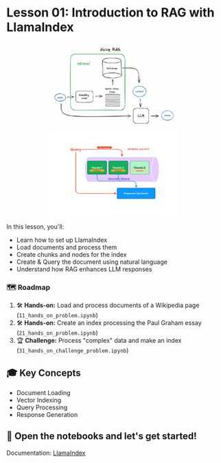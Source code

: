 # Lesson 01: Introduction to RAG with LlamaIndex

<p align="center">
    <img style="width:300px;height:200px" src="../img/base_rag.png"/>
    <img style="width:300px;height:200px" src="../img/01_vector_store_query.png"/>
</p>

In this lesson, you'll:

-   Learn how to set up LlamaIndex
-   Load documents and process them
-   Create chunks and nodes for the index
-   Create & Query the document using natural language
-   Understand how RAG enhances LLM responses

### 🗺️ Roadmap

1. 🛠️ **Hands-on:** Load and process documents of a Wikipedia page (`11_hands_on_problem.ipynb`)
2. 🛠️ **Hands-on:** Create an index processing the Paul Graham essay (`21_hands_on_problem.ipynb`)
3. 🏆 **Challenge:** Process "complex" data and make an index (`31_hands_on_challenge_problem.ipynb`)

## 🎓 Key Concepts

-   Document Loading
-   Vector Indexing
-   Query Processing
-   Response Generation

## 🚀 Open the notebooks and let's get started!

Documentation: [LlamaIndex](https://docs.llamaindex.ai/en/stable/module_guides/indexing/)
